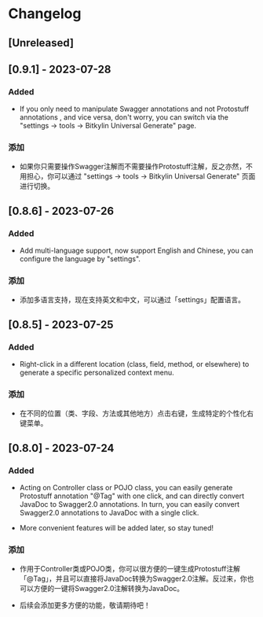 <!-- Keep a Changelog guide -> https://keepachangelog.com -->

# Changelog

## [Unreleased]

## [0.9.1] - 2023-07-28

### Added

- If you only need to manipulate Swagger annotations and not Protostuff annotations , and vice versa, don't worry, you can switch via the "settings -> tools -> Bitkylin Universal Generate" page.

### 添加

- 如果你只需要操作Swagger注解而不需要操作Protostuff注解，反之亦然，不用担心，你可以通过 "settings -> tools -> Bitkylin Universal Generate" 页面进行切换。

## [0.8.6] - 2023-07-26

### Added

- Add multi-language support, now support English and Chinese, you can configure the language by "settings".

### 添加

- 添加多语言支持，现在支持英文和中文，可以通过「settings」配置语言。

## [0.8.5] - 2023-07-25

### Added

- Right-click in a different location (class, field, method, or elsewhere) to generate a specific personalized context menu.

### 添加

- 在不同的位置（类、字段、方法或其他地方）点击右键，生成特定的个性化右键菜单。

## [0.8.0] - 2023-07-24

### Added

- Acting on Controller class or POJO class, you can easily generate Protostuff annotation "@Tag" with one click, and can directly convert JavaDoc to Swagger2.0 annotations. In turn, you can easily convert Swagger2.0 annotations to JavaDoc with a single click.

- More convenient features will be added later, so stay tuned!

### 添加

- 作用于Controller类或POJO类，你可以很方便的一键生成Protostuff注解「@Tag」，并且可以直接将JavaDoc转换为Swagger2.0注解。反过来，你也可以方便的一键将Swagger2.0注解转换为JavaDoc。

- 后续会添加更多方便的功能，敬请期待吧！